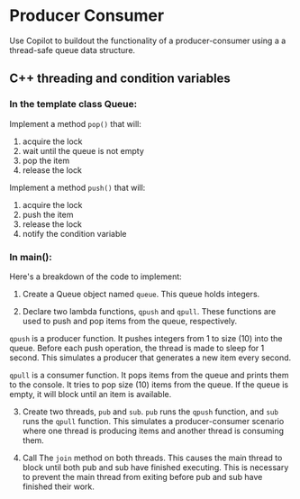 # Producer Consumer

Use Copilot to buildout the functionality of a producer-consumer using a a thread-safe queue data structure.

## C++ threading and condition variables

### In the template class Queue:

Implement a method `pop()` that will:
 1) acquire the lock
 2) wait until the queue is not empty
 3) pop the item
 4) release the lock

Implement a method `push()` that will:
 1) acquire the lock
 2) push the item
 3) release the lock
 4) notify the condition variable

### In main():

Here's a breakdown of the code to implement:

1) Create a Queue object named `queue`. This queue holds integers.

2) Declare two lambda functions, `qpush` and `qpull`. These functions are used to push and pop items from the queue, respectively.

`qpush` is a producer function. It pushes integers from 1 to size (10) into the queue. Before each push operation, the thread is made to sleep for 1 second. This simulates a producer that generates a new item every second.

`qpull` is a consumer function. It pops items from the queue and prints them to the console. It tries to pop size (10) items from the queue. If the queue is empty, it will block until an item is available.

3) Create two threads, `pub` and `sub`. `pub` runs the `qpush` function, and `sub` runs the `qpull` function. This simulates a producer-consumer scenario where one thread is producing items and another thread is consuming them.

4) Call The `join` method on both threads. This causes the main thread to block until both pub and sub have finished executing. This is necessary to prevent the main thread from exiting before pub and sub have finished their work.
